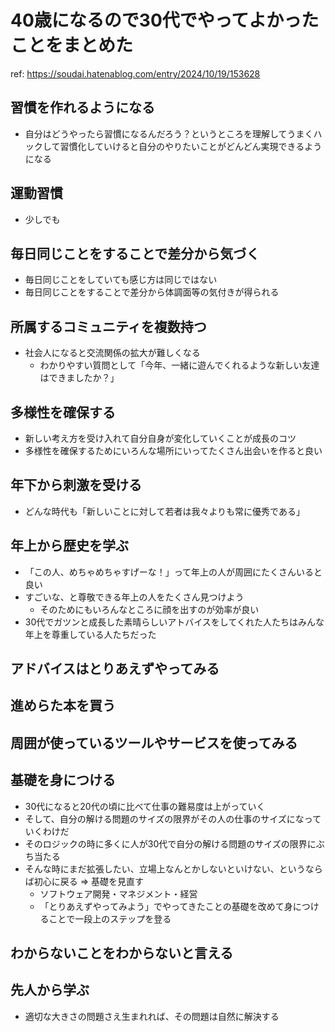 # 40歳になるので30代でやってよかったことをまとめた

ref: <https://soudai.hatenablog.com/entry/2024/10/19/153628>

## 習慣を作れるようになる

- 自分はどうやったら習慣になるんだろう？というところを理解してうまくハックして習慣化していけると自分のやりたいことがどんどん実現できるようになる

## 運動習慣

- 少しでも

## 毎日同じことをすることで差分から気づく

- 毎日同じことをしていても感じ方は同じではない
- 毎日同じことをすることで差分から体調面等の気付きが得られる

## 所属するコミュニティを複数持つ

- 社会人になると交流関係の拡大が難しくなる
  - わかりやすい質問として「今年、一緒に遊んでくれるような新しい友達はできましたか？」

## 多様性を確保する

- 新しい考え方を受け入れて自分自身が変化していくことが成長のコツ
- 多様性を確保するためにいろんな場所にいってたくさん出会いを作ると良い
  
## 年下から刺激を受ける

- どんな時代も「新しいことに対して若者は我々よりも常に優秀である」

## 年上から歴史を学ぶ

- 「この人、めちゃめちゃすげーな！」って年上の人が周囲にたくさんいると良い
- すごいな、と尊敬できる年上の人をたくさん見つけよう
  - そのためにもいろんなところに顔を出すのが効率が良い
- 30代でガツンと成長した素晴らしいアトバイスをしてくれた人たちはみんな年上を尊重している人たちだった

## アドバイスはとりあえずやってみる

## 進めらた本を買う

## 周囲が使っているツールやサービスを使ってみる

## 基礎を身につける

- 30代になると20代の頃に比べて仕事の難易度は上がっていく
- そして、自分の解ける問題のサイズの限界がその人の仕事のサイズになっていくわけだ
- そのロジックの時に多くに人が30代で自分の解ける問題のサイズの限界にぶち当たる
- そんな時にまだ拡張したい、立場上なんとかしないといけない、というならば初心に戻る => 基礎を見直す
  - ソフトウェア開発・マネジメント・経営
  - 「とりあえずやってみよう」でやってきたことの基礎を改めて身につけることで一段上のステップを登る

## わからないことをわからないと言える

## 先人から学ぶ

- 適切な大きさの問題さえ生まれれば、その問題は自然に解決する
